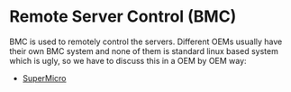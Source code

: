 # Remote Server Control (BMC)

BMC is used to remotely control the servers. Different OEMs usually have their own BMC system and none of them is standard linux based system which is ugly, so we have to discuss this in a OEM by OEM way:

* [SuperMicro](./super-micro-bmc.md)

